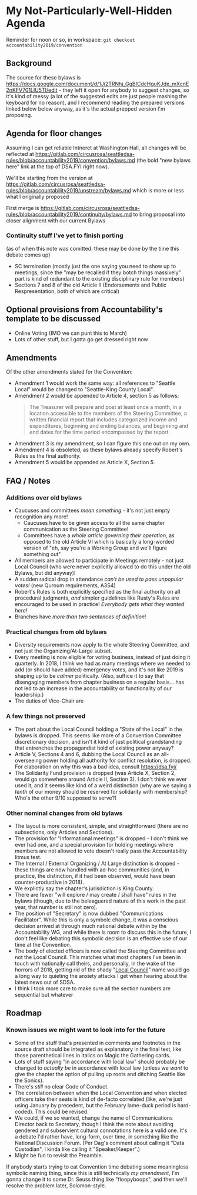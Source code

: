 # My Not-Particularly-Well-Hidden Agenda

Reminder for noon or so, in workspace: `git checkout accountability2019/convention`

## Background

The source for these bylaws is <https://docs.google.com/document/d/1Ji2TRNhj_GgBICdcHguKJde_mXcnE2nKFV701LIU5TI/edit> - they left it open for anybody to suggest changes, so it's kind of messy (a lot of the suggested edits are just people mashing the keyboard for no reason), and I recommend reading the prepared versions linked below below anyway, as it's the actual prepped version I'm proposing.

## Agenda for floor changes

Assuming I can get reliable Intneret at Washington Hall, all changes will be reflected at <https://gitlab.com/circusrosa/seattledsa-rules/blob/accountability2019/convention/bylaws.md> (the bold "new bylaws here" link at the top of DSA.FYI right now).

We'll be starting from the version at <https://gitlab.com/circusrosa/seattledsa-rules/blob/accountability2019/upstream/bylaws.md> which is more or less what I originally proposed

First merge is <https://gitlab.com/circusrosa/seattledsa-rules/blob/accountability2019/continuity/bylaws.md> to bring proposal into closer alignment with our current Bylaws

### Continuity stuff I've yet to finish porting

(as of when this note was comitted: these may be done by the time this debate comes up)

- SC termination (mostly just the one saying you need to show up to meetings, since the "may be recalled if they botch things massively" part is kind of redundant to the existing disciplinary rule for members)
- Sections 7 and 8 of the old Article II (Endorsements and Public Respresentation, both of which are critical)

## Optional provisions from Accountability's template to be discussed

- Online Voting (IMO we can punt this to March)
- Lots of other stuff, but I gotta go get dressed right now

## Amendments

Of the other amendments slated for the Convention:

- Amendment 1 would work the same way: all references to "Seattle Local" would be changed to "Seattle-King County Local".
- Amendment 2 would be appended to Article 4, section 5 as follows:
  > The Treasurer will prepare and post at least once a month, in a location accessible to the members of the Steering Committee, a written financial report that includes categorized income and expenditures, beginning and ending balances, and beginning and end dates for the time period encompassed by the report.
- Amendment 3 is my amendment, so I can figure this one out on my own.
- Amendment 4 is obsoleted, as these bylaws already specify Robert's Rules as the final authority.
- Amendment 5 would be appended as Article X, Section 5.

## FAQ / Notes

### Additions over old bylaws

- Caucuses and committees *mean something* - it's not just empty recognition any more!
  - Caucuses have to be given access to all the same chapter communication as the Steering Committee!
  - Committees have a *whole article governing their operation*, as opposed to the old Article VI which is basically a long-worded version of "eh, say you're a Working Group and we'll figure something out"
- All members are allowed to participate in Meetings remotely - not just Local Council (who were never explicitly allowed to do this under the old Bylaws, but did anyway)!
- A sudden radical drop in attendance *can't be used to pass unpopular votes!* (new Quroum requirements, A3S4)
- Robert's Rules is both explicitly specified as the final authority on all procedural judgments, *and* simpler guidelines like Rusty's Rules are encouraged to be used in practice! *Everybody gets what they wanted here!*
- Branches have *more than two sentences of definition*!

### Practical changes from old bylaws

- Diversity requirements now apply to the whole Steering Committee, and not just the Organizing/At-Large subset.
- Every meeting is now eligible for voting business, instead of just doing it quarterly. In 2018, I think we had as many meetings where we needed to add (or should have added) emergency votes, and it's not like 2019 is shaping up to be *calmer* politically. (Also, suffice it to say that disengaging members from chapter business on a regular basis... has not led to an increase in the accountability or functionality of our leadership.)
- The duties of Vice-Chair are

### A few things not preserved

- The part about the Local Council holding a "State of the Local" in the bylaws is dropped. This seems like more of a Convention Committee discretionary decision, and isn't it kind of just political grandstanding that entrenches the propagandist hold of existing power anyway?
- Article V, Sections 4 and 6, dubbing the Local Council as an all-overseeing power holding all authority for conflict resolution, is dropped. For elaboration on why this was a bad idea, consult <https://dsa.fyi/>
- The Solidarity Fund provision is dropped (was Article X, Section 2, would go somewhere around Article II, Section 3). I don't think we ever used it, and it seems like kind of a weird distinction (why are we saying a *tenth* of our money should be reserved for solidarity with membership? Who's the other 9/10 supposed to serve?)

### Other nominal changes from old bylaws

- The layout is more consistent, simple, and straightforward (there are no subsections, only Articles and Sections).
- The provision for "Informational meetings" is dropped - I don't think we ever had one, and a special provision for holding meetings where members are not allowed to vote doesn't really pass the Accountability litmus test.
- The Internal / External Organizing / At Large distinction is dropped - these things are now handled with ad-hoc communities (and, in practice, the distinction, if it had been observed, would have been counter-productive in 2018).
- We explictly say the chapter's jurisdiction is King County.
- There are fewer "will explore / may create / shall have" rules in the bylaws (though, due to the beleaguered nature of this work in the past year, that number is still not zero).
- The position of "Secretary" is now dubbed "Communications Facilitator". While this is only a symbolc change, it was a conscious decision arrived at through much national debate within by the Accountability WG, and while there is room to discuss this in the future, I don't feel like debating this symbolic decision is an effective use of our time at the Convention.
- The body of elected officers is now called the Steering Committee and not the Local Council. This matches what most chapters I've been in touch with nationally call theirs, and personally, in the wake of the horrors of 2018, getting rid of the shady "[Local Council][Betty]" name would go a long way to quieting the anxiety attacks I get when hearing about the latest news out of SDSA.
- I think I took more care to make sure all the section numbers are sequential but whatever

[Betty]: https://www.youtube.com/watch?v=rRwveaw1oK0

## Roadmap

### Known issues we might want to look into for the future

- Some of the stuff that's presented in comments and footnotes in the source draft should be integrated as explanatory in the final text, like those parenthetical lines in italics on Magic the Gathering cards.
- Lots of stuff saying "in accordance with local law" should probably be changed to *actually be* in accordance with local law (unless we *want* to give the chapter the option of pulling up roots and ditching Seattle like the Sonics).
- There's *still* no clear Code of Conduct.
- The correlation between when the Local Convention and when elected officers take their seats is kind of de-facto correlated (like, we're just using January by precedent, but the February lame-duck period is hard-coded). This could be revised.
- We could, if we so wanted, change the name of Communications Director back to Secretary, though I think the note about avoiding gendered and subservient cultural connotations here is a valid one. It's a debate I'd rather have, long-form, over time, in something like the National Discussion Forum. (Per Dag's comment about calling it "Data Custodian", I kinda like calling it "Speaker/Keeper".)
- Might be fun to revisit the Preamble.

If anybody starts trying to eat Convention time debating some meaningless symbolic naming thing, since this is still technically *my amendment*, I'm gonna change it to some Dr. Seuss thing like "floopyboops", and then we'll resolve the problem later, Solomon-style.
